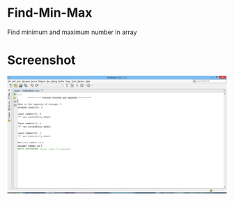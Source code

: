 # Find-Min-Max
Find minimum and maximum number in array

# Screenshot

![Image 1](https://github.com/lvcc-dsa/Students/blob/master/BSIS/Florentino-Lorenz/find-min-max/1.png)
